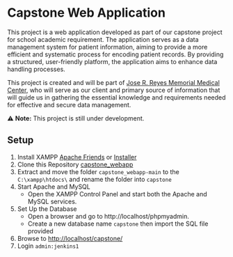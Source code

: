 # Capstone Web Application

This project is a web application developed as part of our capstone project for school academic requirement. The application serves as a data management system for patient information, aiming to provide a more efficient and systematic process for encoding patient records. By providing a structured, user-friendly platform, the application aims to enhance data handling processes.

This project is created and will be part of [Jose R. Reyes Memorial Medical Center](https://jrrmmc.gov.ph/), who will serve as our client and primary source of information that will guide us in gathering the essential knowledge and requirements needed for effective and secure data management.

⚠️ **Note:** This project is still under development.


## Setup

1. Install XAMPP [Apache Friends](https://www.apachefriends.org/) or [Installer](https://sourceforge.net/projects/xampp/files/XAMPP%20Windows/8.2.12/xampp-windows-x64-8.2.12-0-VS16-installer.exe)
2. Clone this Repository [capstone_webapp](https://github.com/fnicholasramos/capstone_webapp/archive/refs/heads/main.zip)
3. Extract and move the folder `capstone_webapp-main` to the `C:\xampp\htdocs\` and rename the folder into `capstone`
4. Start Apache and MySQL
    - Open the XAMPP Control Panel and start both the Apache and MySQL services.
5. Set Up the Database
    - Open a browser and go to http://localhost/phpmyadmin.
    - Create a new database name `capstone` then import the SQL file provided 
6. Browse to [http://localhost/capstone/](http://localhost/capstone/) 
7. Login `admin:jenkins1`